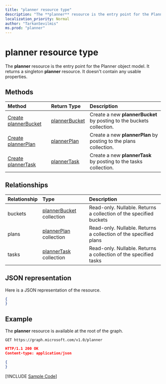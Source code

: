 ```yaml
---
title: "planner resource type"
description: "The **planner** resource is the entry point for the Planner object model. It returns a singleton **planner** resource.  It doesn't contain any usable properties."
localization_priority: Normal
author: "TarkanSevilmis"
ms.prod: "planner"
---
```


# planner resource type

The **planner** resource is the entry point for the Planner object model. It returns a singleton **planner** resource.  It doesn't contain any usable properties.


## Methods

| Method		   | Return Type	|Description|
|:---------------|:--------|:----------|
|[Create plannerBucket](../api/planner-post-buckets.md) |[plannerBucket](plannerbucket.md)| Create a new **plannerBucket** by posting to the buckets collection.|
|[Create plannerPlan](../api/planner-post-plans.md) |[plannerPlan](plannerplan.md)| Create a new **plannerPlan** by posting to the plans collection.|
|[Create plannerTask](../api/planner-post-tasks.md) |[plannerTask](plannertask.md)| Create a new **plannerTask** by posting to the tasks collection.|

## Relationships
| Relationship | Type	|Description|
|:---------------|:--------|:----------|
|buckets|[plannerBucket](plannerbucket.md) collection| Read-only. Nullable. Returns a collection of the specified buckets|
|plans|[plannerPlan](plannerplan.md) collection| Read-only. Nullable. Returns a collection of the specified plans|
|tasks|[plannerTask](plannertask.md) collection| Read-only. Nullable. Returns a collection of the specified tasks|

## JSON representation
Here is a JSON representation of the resource.

<!-- {
  "blockType": "resource",
  "baseType": "microsoft.graph.entity",
  "@odata.type": "microsoft.graph.planner"
}-->

```json
{
}
```

## Example

The **planner** resource is available at the root of the graph.

<!--{
  "blockType": "request"
}-->
```http
GET https://graph.microsoft.com/v1.0/planner
```

<!--{
  "blockType": "response",
  "truncated": true,
  "@odata.type": "microsoft.graph.planner"
}-->
```json
HTTP/1.1 200 OK
Content-type: application/json

{
}
```
[!INCLUDE [Sample Code]( ../includes/api-referencev10resourcesplannermd#0-snippets.md)]

<!-- uuid: 8fcb5dbc-d5aa-4681-8e31-b001d5168d79
2015-10-25 14:57:30 UTC -->
<!-- {
  "type": "#page.annotation",
  "description": "planner resource",
  "keywords": "",
  "section": "documentation",
  "tocPath": ""
}-->
